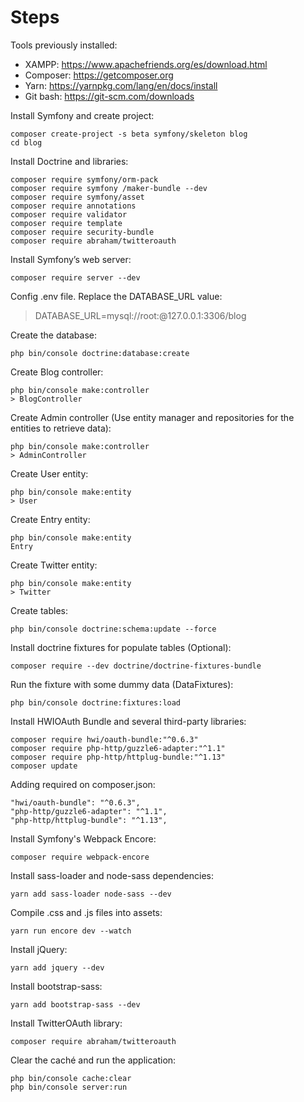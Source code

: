 # Steps
Tools previously installed:
- XAMPP: https://www.apachefriends.org/es/download.html
- Composer: https://getcomposer.org
- Yarn: https://yarnpkg.com/lang/en/docs/install
- Git bash: https://git-scm.com/downloads

Install Symfony and create project:
```
composer create-project -s beta symfony/skeleton blog
cd blog
```

Install Doctrine and libraries:
```
composer require symfony/orm-pack
composer require symfony /maker-bundle --dev
composer require symfony/asset
composer require annotations
composer require validator
composer require template
composer require security-bundle
composer require abraham/twitteroauth
```

Install Symfony’s web server:
```
composer require server --dev
```

Config .env file. Replace the DATABASE_URL value: 
> DATABASE_URL=mysql://root:@127.0.0.1:3306/blog

Create the database:
```
php bin/console doctrine:database:create
```

Create Blog controller:
```
php bin/console make:controller  
> BlogController
```

Create Admin controller (Use entity manager and repositories for the entities to retrieve data):
```
php bin/console make:controller  
> AdminController
```

Create User entity:
```
php bin/console make:entity  
> User
```

Create Entry entity:
```
php bin/console make:entity  
Entry
```

Create Twitter entity:
```
php bin/console make:entity  
> Twitter
```

Create tables:
```
php bin/console doctrine:schema:update --force  
```

Install doctrine fixtures for populate tables (Optional):
```
composer require --dev doctrine/doctrine-fixtures-bundle
```

Run the fixture with some dummy data (DataFixtures):
```
php bin/console doctrine:fixtures:load 	
```

Install HWIOAuth Bundle and several third-party libraries:
```
composer require hwi/oauth-bundle:"^0.6.3" 
composer require php-http/guzzle6-adapter:"^1.1" 
composer require php-http/httplug-bundle:"^1.13"
composer update
```

Adding required on composer.json:
```
"hwi/oauth-bundle": "^0.6.3",
"php-http/guzzle6-adapter": "^1.1",
"php-http/httplug-bundle": "^1.13",
```

Install Symfony's Webpack Encore:
```
composer require webpack-encore
```

Install sass-loader and node-sass dependencies:
```
yarn add sass-loader node-sass --dev
```

Compile .css and .js files into assets:
```
yarn run encore dev --watch
```

Install jQuery:
```
yarn add jquery --dev
```

Install bootstrap-sass:
```
yarn add bootstrap-sass --dev
```

Install TwitterOAuth library:
```
composer require abraham/twitteroauth
```

Clear the caché and run the application:
```
php bin/console cache:clear
php bin/console server:run
```